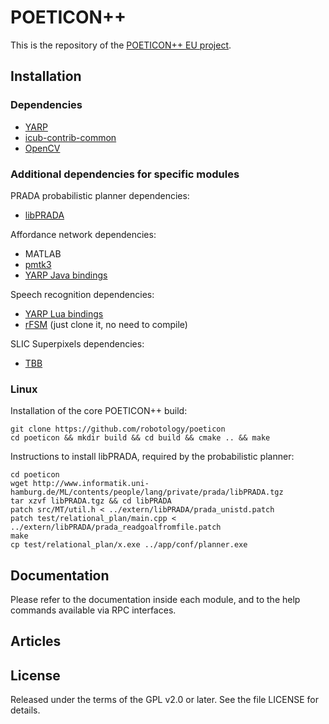 POETICON++
==========

This is the repository of the [POETICON++ EU project](http://www.poeticon.eu).

## Installation

### Dependencies

- [YARP](https://github.com/robotology/yarp)
- [icub-contrib-common](https://github.com/robotology/icub-contrib-common)
- [OpenCV](http://opencv.org/downloads.html)

### Additional dependencies for specific modules

PRADA probabilistic planner dependencies:
- [libPRADA](http://www.informatik.uni-hamburg.de/ML/contents/people/lang/private/prada/)

Affordance network dependencies:
- MATLAB
- [pmtk3](https://github.com/probml/pmtk3)
- [YARP Java bindings](http://wiki.icub.org/yarpdoc/yarp_swig.html)

Speech recognition dependencies:
- [YARP Lua bindings](http://wiki.icub.org/yarpdoc/yarp_swig.html)
- [rFSM](https://github.com/kmarkus/rFSM) (just clone it, no need to compile)

SLIC Superpixels dependencies:
- [TBB](https://www.threadingbuildingblocks.org/)

### Linux

Installation of the core POETICON++ build:

    git clone https://github.com/robotology/poeticon
    cd poeticon && mkdir build && cd build && cmake .. && make

Instructions to install libPRADA, required by the probabilistic planner:

    cd poeticon
    wget http://www.informatik.uni-hamburg.de/ML/contents/people/lang/private/prada/libPRADA.tgz
    tar xzvf libPRADA.tgz && cd libPRADA
    patch src/MT/util.h < ../extern/libPRADA/prada_unistd.patch
    patch test/relational_plan/main.cpp < ../extern/libPRADA/prada_readgoalfromfile.patch
    make
    cp test/relational_plan/x.exe ../app/conf/planner.exe

## Documentation

Please refer to the documentation inside each module, and to the help commands available via RPC interfaces.

## Articles

## License

Released under the terms of the GPL v2.0 or later. See the file LICENSE for details.

